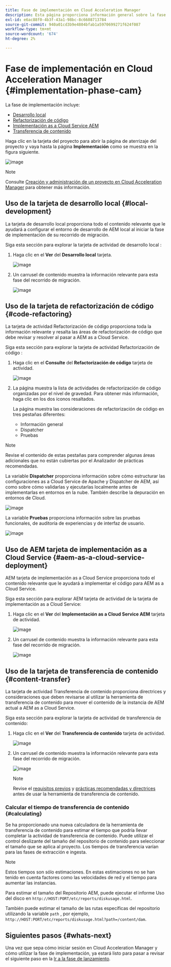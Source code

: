 ```yaml
---
title: Fase de implementación en Cloud Acceleration Manager
description: Esta página proporciona información general sobre la fase de implementación en Cloud Acceleration Manager.
exl-id: e6ac88f0-4b3f-43a1-98bc-8c6608713784
source-git-commit: 940a01cd3b9e4804bfab1a5970699271f624f087
workflow-type: tm+mt
source-wordcount: '674'
ht-degree: 2%

---
```


# Fase de implementación en Cloud Acceleration Manager {#implementation-phase-cam}

La fase de implementación incluye:

* [Desarrollo local](#local-development)
* [Refactorización de código](#code-refactoring)
* [Implementación as a Cloud Service AEM](#aem-as-a-cloud-service-deployment)
* [Transferencia de contenido](#content-transfer)


Haga clic en la tarjeta del proyecto para abrir la página de aterrizaje del proyecto y vaya hasta la página **Implementación** como se muestra en la figura siguiente.

![image](/help/journey-migration/cloud-acceleration-manager/assets/implementation-1.png)

>[!NOTE]
>Consulte [Creación y administración de un proyecto en Cloud Acceleration Manager](https://experienceleague.adobe.com/docs/experience-manager-cloud-service/moving/cloud-acceleration-manager/using-cam/getting-started-cam.html?lang=en#create-project) para obtener más información.


## Uso de la tarjeta de desarrollo local {#local-development}

La tarjeta de desarrollo local proporciona todo el contenido relevante que le ayudará a configurar el entorno de desarrollo de AEM local al iniciar la fase de implementación de su recorrido de migración.

Siga esta sección para explorar la tarjeta de actividad de desarrollo local :

1. Haga clic en el **Ver** del **Desarrollo local** tarjeta.

   ![image](/help/journey-migration/cloud-acceleration-manager/assets/implementation-2.png)

1. Un carrusel de contenido muestra la información relevante para esta fase del recorrido de migración.

   ![image](/help/journey-migration/cloud-acceleration-manager/assets/implementation-3.png)


## Uso de la tarjeta de refactorización de código {#code-refactoring}

La tarjeta de actividad Refactorización de código proporciona toda la información relevante y resalta las áreas de refactorización de código que debe revisar y resolver al pasar a AEM as a Cloud Service.

Siga esta sección para explorar la tarjeta de actividad Refactorización de código :

1. Haga clic en el **Consulte** del **Refactorización de código** tarjeta de actividad.

   ![image](/help/journey-migration/cloud-acceleration-manager/assets/implementation-4.png)

1. La página muestra la lista de actividades de refactorización de código organizadas por el nivel de gravedad. Para obtener más información, haga clic en los dos iconos resaltados.

   La página muestra las consideraciones de refactorización de código en tres pestañas diferentes:

   * Información general
   * Dispatcher
   * Pruebas

>[!NOTE]
>Revise el contenido de estas pestañas para comprender algunas áreas adicionales que no están cubiertas por el Analizador de prácticas recomendadas.

La variable **Dispatcher** proporciona información sobre cómo estructurar las configuraciones as a Cloud Service de Apache y Dispatcher de AEM, así como sobre cómo validarlas y ejecutarlas localmente antes de implementarlas en entornos en la nube. También describe la depuración en entornos de Cloud.

![image](/help/journey-migration/cloud-acceleration-manager/assets/coderefactoring-2.png)

La variable **Pruebas** proporciona información sobre las pruebas funcionales, de auditoría de experiencias y de interfaz de usuario.

![image](/help/journey-migration/cloud-acceleration-manager/assets/coderefactoring-3.png)


## Uso de AEM tarjeta de implementación as a Cloud Service {#aem-as-a-cloud-service-deployment}

AEM tarjeta de implementación as a Cloud Service proporciona todo el contenido relevante que le ayudará a implementar el código para AEM as a Cloud Service.

Siga esta sección para explorar AEM tarjeta de actividad de la tarjeta de implementación as a Cloud Service:

1. Haga clic en el **Ver** del **Implementación as a Cloud Service AEM** tarjeta de actividad.

   ![image](/help/journey-migration/cloud-acceleration-manager/assets/implementation-6.png)

1. Un carrusel de contenido muestra la información relevante para esta fase del recorrido de migración.

   ![image](/help/journey-migration/cloud-acceleration-manager/assets/aem-deployment-card.png)


## Uso de la tarjeta de transferencia de contenido {#content-transfer}

La tarjeta de actividad Transferencia de contenido proporciona directrices y consideraciones que deben revisarse al utilizar la herramienta de transferencia de contenido para mover el contenido de la instancia de AEM actual a AEM as a Cloud Service.

Siga esta sección para explorar la tarjeta de actividad de transferencia de contenido:

1. Haga clic en el **Ver** del **Transferencia de contenido** tarjeta de actividad.

   ![image](/help/journey-migration/cloud-acceleration-manager/assets/implementation-8.png)

1. Un carrusel de contenido muestra la información relevante para esta fase del recorrido de migración.

   ![image](/help/journey-migration/cloud-acceleration-manager/assets/content-transfertool-card.png)

   >[!NOTE]
   >Revise el [requisitos previos](https://experienceleague.adobe.com/docs/experience-manager-cloud-service/moving/cloud-migration/content-transfer-tool/prerequisites-content-transfer-tool.html?lang=en) y [prácticas recomendadas y directrices](https://experienceleague.adobe.com/docs/experience-manager-cloud-service/moving/cloud-migration/content-transfer-tool/overview-content-transfer-tool.html?lang=en) antes de usar la herramienta de transferencia de contenido.

### Calcular el tiempo de transferencia de contenido {#calculating}

Se ha proporcionado una nueva calculadora de la herramienta de transferencia de contenido para estimar el tiempo que podría llevar completar la actividad de transferencia de contenido. Puede utilizar el control deslizante del tamaño del repositorio de contenido para seleccionar el tamaño que se aplica al proyecto. Los tiempos de transferencia varían para las fases de extracción e ingesta.

>[!NOTE]
>Estos tiempos son sólo estimaciones. En estas estimaciones no se han tenido en cuenta factores como las velocidades de red y el tiempo para aumentar las instancias.

Para estimar el tamaño del Repositorio AEM, puede ejecutar el informe Uso del disco en `http://HOST:PORT/etc/reports/diskusage.html`.

También puede estimar el tamaño de las rutas específicas del repositorio utilizando la variable `path` , por ejemplo, `http://HOST:PORT/etc/reports/diskusage.html?path=/content/dam`.

## Siguientes pasos {#whats-next}

Una vez que sepa cómo iniciar sesión en Cloud Acceleration Manager y cómo utilizar la fase de implementación, ya estará listo para pasar a revisar el siguiente paso en la [Ir a la fase de lanzamiento](https://experienceleague.adobe.com/docs/experience-manager-cloud-service/moving/cloud-acceleration-manager/using-cam/cam-golive-phase.html?lang=en).
